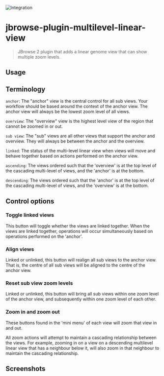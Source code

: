 ![Integration](git@github.com:GMOD/jbrowse-plugin-multilevel-linear-view/workflows/Integration/badge.svg?branch=main)

# jbrowse-plugin-multilevel-linear-view

> JBrowse 2 plugin that adds a linear genome view that can show multiple zoom levels.

## Usage

## Terminology

`anchor`: The "anchor" view is the central control for all sub views. Your workflow should be based around the context of the anchor view. The anchor view will always be the lowest zoom level of all views.

`overview`: The "overview" view is the highest level view of the region that cannot be zoomed in or out.

`sub view`: The "sub" views are all other views that support the anchor and overview. They will always be between the anchor and the
overview.

`linked`: The status of the multi-level linear view when views will move and behave together based on actions performed on the anchor view.

`ascending`: The views ordered such that the 'overview' is at the top level of the cascading multi-level of views, and the 'anchor' is at the bottom.

`descending`: The views ordered such that the 'anchor' is at the top level of the cascading multi-level of views, and the 'overview' is at the bottom.

## Control options

### Toggle linked views

This button will toggle whether the views are linked together. When the views are linked together, operations will occur simultaneously based on operations performed on the 'anchor'.

### Align views

Linked or unlinked, this button will realign all sub views to the anchor view. That is, the centre of all sub views will be aligned to the centre of the anchor view.

### Reset sub view zoom levels

Linked or unlinked, this button will bring all sub views within one zoom level of the anchor view, and subsequently within one zoom level of each other.

### Zoom in and zoom out

These buttons found in the 'mini menu' of each view will zoom that view in and out.

All zoom actions will attempt to maintain a cascading relationship between the views. For example, zooming in on a view on a descending multilevel linear view that has a neighbour below it, will also zoom in that neighbour to maintain the cascading relationship.

## Screenshots
